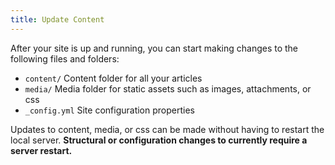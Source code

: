 ```yaml
---
title: Update Content
---
```


After your site is up and running, you can start making changes to the following files and folders:

- `content/` Content folder for all your articles
- `media/` Media folder for static assets such as images, attachments, or css
- `_config.yml` Site configuration properties

Updates to content, media, or css can be made without having to restart the local server. 
**Structural or configuration changes to currently require a server restart.**
